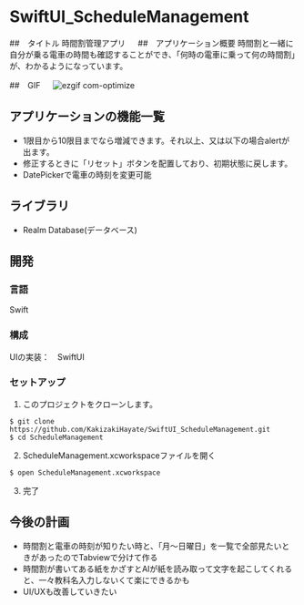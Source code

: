 # SwiftUI_ScheduleManagement

##　タイトル
時間割管理アプリ
　
##　アプリケーション概要
時間割と一緒に自分が乗る電車の時間も確認することができ、「何時の電車に乗って何の時間割」が、わかるようになっています。

##　GIF
　
![ezgif com-optimize](https://user-images.githubusercontent.com/109132975/232325969-55a950ff-924a-4370-8990-8e5a80b7ed29.gif)

## アプリケーションの機能一覧
+ 1限目から10限目までなら増減できます。それ以上、又は以下の場合alertが出ます。
+ 修正するときに「リセット」ボタンを配置しており、初期状態に戻します。
+ DatePickerで電車の時刻を変更可能

## ライブラリ
+ Realm Database(データベース)

## 開発

### 言語
Swift
 
### 構成
UIの実装：　SwiftUI

### セットアップ
1. このプロジェクトをクローンします。
```
$ git clone https://github.com/KakizakiHayate/SwiftUI_ScheduleManagement.git
$ cd ScheduleManagement
```

2. ScheduleManagement.xcworkspaceファイルを開く
```
$ open ScheduleManagement.xcworkspace
```
3. 完了

## 今後の計画
+ 時間割と電車の時刻が知りたい時と、「月〜日曜日」を一覧で全部見たいときがあったのでTabviewで分けて作る
+ 時間割が書いてある紙をかざすとAIが紙を読み取って文字を起こしてくれると、一々教科名入力しないくて楽にできるかも
+ UI/UXも改善していきたい
